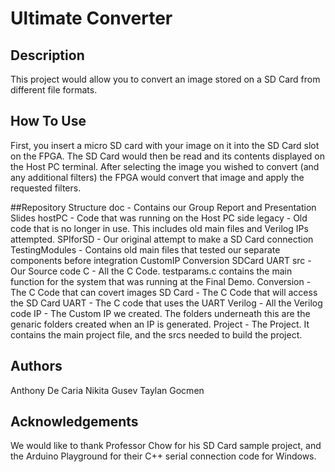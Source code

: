 # Ultimate Converter

## Description
This project would allow you to convert an image stored on a SD Card from different file formats.

## How To Use
First, you insert a micro SD card with your image on it into the SD Card slot on the FPGA. 
The SD Card would then be read and its contents displayed on the Host PC terminal. 
After selecting the image you wished to convert (and any additional filters)
the FPGA would convert that image and apply the requested filters. 

##Repository Structure
doc - Contains our Group Report and Presentation Slides
hostPC - Code that was running on the Host PC side
legacy - Old code that is no longer in use. This includes old main files and Verilog IPs attempted.
	SPIforSD - Our original attempt to make a SD Card connection
	TestingModules - Contains old main files that tested our separate components before integration
		CustomIP
		Conversion
		SDCard
		UART
src - Our Source code
	C - All the C Code. testparams.c contains the main function for the system that was running at the Final Demo.
		Conversion - The C Code that can covert images
		SD Card - The C Code that will access the SD Card
		UART - The C code that uses the UART
	Verilog - All the Verilog code
		IP - The Custom IP we created. The folders underneath this are the genaric folders created when an IP is generated.
		Project - The Project. It contains the main project file, and the srcs needed to build the project.
	
## Authors
Anthony De Caria
Nikita Gusev
Taylan Gocmen

## Acknowledgements
We would like to thank Professor Chow for his SD Card sample project, and the Arduino Playground for their C++ serial connection code for Windows.